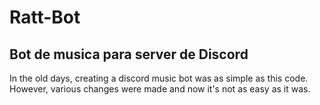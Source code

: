 # Ratt-Bot
## Bot de musica para server de Discord

In the old days, creating a discord music bot was as simple as this code. However, various changes were made and now it's not as easy as it was.
